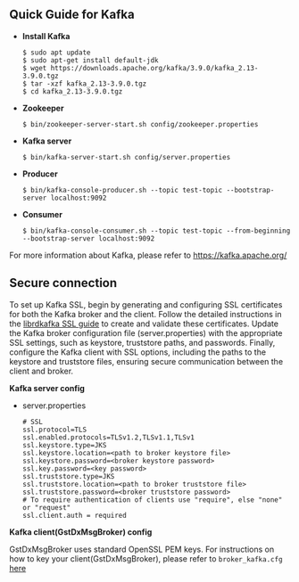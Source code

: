 ## **Quick Guide for Kafka**

- **Install Kafka**
  ```
  $ sudo apt update
  $ sudo apt-get install default-jdk
  $ wget https://downloads.apache.org/kafka/3.9.0/kafka_2.13-3.9.0.tgz
  $ tar -xzf kafka_2.13-3.9.0.tgz
  $ cd kafka_2.13-3.9.0.tgz
  ```

- **Zookeeper**
  ```
  $ bin/zookeeper-server-start.sh config/zookeeper.properties
  ```

- **Kafka server**
  ```
  $ bin/kafka-server-start.sh config/server.properties
  ```

- **Producer**
  ```
  $ bin/kafka-console-producer.sh --topic test-topic --bootstrap-server localhost:9092
  ```   

- **Consumer**
   ```
   $ bin/kafka-console-consumer.sh --topic test-topic --from-beginning --bootstrap-server localhost:9092
   ```   

For more information about Kafka, please refer to https://kafka.apache.org/ 

## **Secure connection**

To set up Kafka SSL, begin by generating and configuring SSL certificates for both the Kafka broker and the client. Follow the detailed instructions in the [librdkafka SSL guide](https://github.com/confluentinc/librdkafka/wiki/Using-SSL-with-librdkafka) to create and validate these certificates. Update the Kafka broker configuration file (server.properties) with the appropriate SSL settings, such as keystore, truststore paths, and passwords. Finally, configure the Kafka client with SSL options, including the paths to the keystore and truststore files, ensuring secure communication between the client and broker.



**Kafka server config**
- server.properties
  ```
  # SSL
  ssl.protocol=TLS
  ssl.enabled.protocols=TLSv1.2,TLSv1.1,TLSv1
  ssl.keystore.type=JKS
  ssl.keystore.location=<path to broker keystore file>
  ssl.keystore.password=<broker keystore password>
  ssl.key.password=<key password>
  ssl.truststore.type=JKS
  ssl.truststore.location=<path to broker truststore file>
  ssl.truststore.password=<broker truststore password>
  # To require authentication of clients use "require", else "none" or "request"
  ssl.client.auth = required
  ```

**Kafka client(GstDxMsgBroker) config**

GstDxMsgBroker uses standard OpenSSL PEM keys. For instructions on how to key your client(GstDxMsgBroker), please refer to `broker_kafka.cfg` [here](./msgconv_broker.md)
